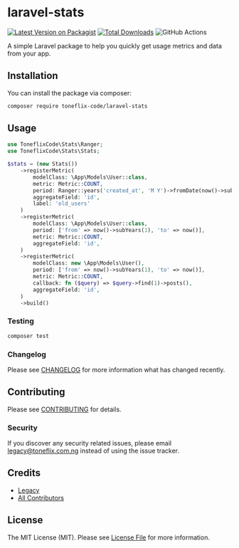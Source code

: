 # laravel-stats

[![Latest Version on Packagist](https://img.shields.io/packagist/v/toneflix-code/laravel-stats.svg?style=flat-square)](https://packagist.org/packages/toneflix-code/laravel-stats)
[![Total Downloads](https://img.shields.io/packagist/dt/toneflix-code/laravel-stats.svg?style=flat-square)](https://packagist.org/packages/toneflix-code/laravel-stats)
![GitHub Actions](https://github.com/toneflix-code/laravel-stats/actions/workflows/main.yml/badge.svg)

A simple Laravel package to help you quickly get usage metrics and data from your app.

## Installation

You can install the package via composer:

```bash
composer require toneflix-code/laravel-stats
```

## Usage

```php
use ToneflixCode\Stats\Ranger;
use ToneflixCode\Stats\Stats;

$stats = (new Stats())
    ->registerMetric(
        modelClass: \App\Models\User::class,
        metric: Metric::COUNT,
        period: Ranger::years('created_at', 'M Y')->fromDate(now()->subYears(1))->toDate(now()->subYears(1)->addYear())->range('1 month'),
        aggregateField: 'id',
        label: 'old_users'
    )
    ->registerMetric(
        modelClass: \App\Models\User::class,
        period: ['from' => now()->subYears(1), 'to' => now()],
        metric: Metric::COUNT,
        aggregateField: 'id',
    )
    ->registerMetric(
        modelClass: new \App\Models\User(),
        period: ['from' => now()->subYears(1), 'to' => now()],
        metric: Metric::COUNT,
        callback: fn ($query) => $query->find(1)->posts(),
        aggregateField: 'id',
    )
    ->build()
```

### Testing

```bash
composer test
```

### Changelog

Please see [CHANGELOG](CHANGELOG.md) for more information what has changed recently.

## Contributing

Please see [CONTRIBUTING](CONTRIBUTING.md) for details.

### Security

If you discover any security related issues, please email legacy@toneflix.com.ng instead of using the issue tracker.

## Credits

- [Legacy](https://github.com/3m1n3nc3)
- [All Contributors](../../contributors)

## License

The MIT License (MIT). Please see [License File](LICENSE.md) for more information.
